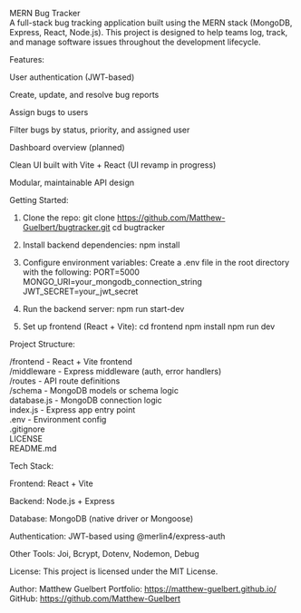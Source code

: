 MERN Bug Tracker <br>
A full-stack bug tracking application built using the MERN stack (MongoDB, Express, React, Node.js). This project is designed to help teams log, track, and manage software issues throughout the development lifecycle.

Features:

User authentication (JWT-based)

Create, update, and resolve bug reports

Assign bugs to users

Filter bugs by status, priority, and assigned user

Dashboard overview (planned)

Clean UI built with Vite + React (UI revamp in progress)

Modular, maintainable API design

Getting Started:

1. Clone the repo:
git clone https://github.com/Matthew-Guelbert/bugtracker.git
cd bugtracker

2. Install backend dependencies:
npm install

3. Configure environment variables:
Create a .env file in the root directory with the following:
PORT=5000
MONGO_URI=your_mongodb_connection_string
JWT_SECRET=your_jwt_secret

4. Run the backend server:
npm run start-dev

5. Set up frontend (React + Vite):
cd frontend
npm install
npm run dev

Project Structure:

/frontend - React + Vite frontend <br>
/middleware - Express middleware (auth, error handlers) <br>
/routes - API route definitions <br>
/schema - MongoDB models or schema logic <br>
database.js - MongoDB connection logic <br>
index.js - Express app entry point <br>
.env - Environment config <br>
.gitignore <br>
LICENSE <br>
README.md

Tech Stack:

Frontend: React + Vite

Backend: Node.js + Express

Database: MongoDB (native driver or Mongoose)

Authentication: JWT-based using @merlin4/express-auth

Other Tools: Joi, Bcrypt, Dotenv, Nodemon, Debug

License:
This project is licensed under the MIT License.

Author:
Matthew Guelbert
Portfolio: https://matthew-guelbert.github.io/
GitHub: https://github.com/Matthew-Guelbert

